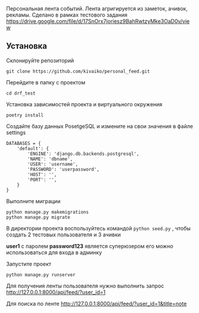 Персональная лента событий. Лента агригируется из заметок, ачивок, рекламы.
Сделано в рамках тестового задания https://drive.google.com/file/d/17SnOrx7joriesz9BahRwtzyMke3OaD0v/view

## Установка
Склонируйте репозиторий
```
git clone https://github.com/kivaiko/personal_feed.git
```
Перейдите в папку с проектом
```
cd drf_test
```
Установка зависимостей проекта и виртуального окружения
```
poetry install
```
Создайте базу данных PosetgeSQL и измените на свои значения в файле settings
```
DATABASES = {
    'default': {
        'ENGINE': 'django.db.backends.postgresql',
        'NAME': 'dbname',
        'USER': 'username',
        'PASSWORD': 'userpassword',
        'HOST': '',
        'PORT': '',
    }
}
```
Выполните миграции
```
python manage.py makemigrations
python manage.py migrate  
```
В директории проекта воспользуйтесь командой `python seed.py` , чтобы создать 2 тестовых пользователя и 3 ачивки


**user1** с паролем **password123** является суперюзером
его можно использоваться для входа в админку

Запустите проект
```
python manage.py runserver
```

Для получения ленты пользователя нужно выполнить запрос
http://127.0.0.1:8000/api/feed/?user_id=1

Для поиска по ленте 
http://127.0.0.1:8000/api/feed/?user_id=1&title=note
